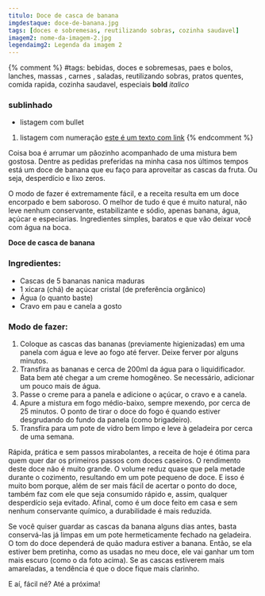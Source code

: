```yaml
---
titulo: Doce de casca de banana
imgdestaque: doce-de-banana.jpg
tags: [doces e sobremesas, reutilizando sobras, cozinha saudavel]
imagem2: nome-da-imagem-2.jpg
legendaimg2: Legenda da imagem 2
---
```

{% comment %}
#tags: bebidas, doces e sobremesas, paes e bolos, lanches, massas , carnes , saladas, reutilizando sobras, pratos quentes, comida rapida, cozinha saudavel, especiais
**bold**
*italico*
### sublinhado
* listagem com bullet
1. listagem com numeração
[este é um texto com link](https://www.enderecodolink.com)
{% endcomment %}

Coisa boa é arrumar um pãozinho acompanhado de uma mistura bem gostosa. Dentre as pedidas preferidas na minha casa nos últimos tempos está um doce de banana que eu faço para aproveitar as cascas da fruta. Ou seja, desperdício e lixo zeros. 

O modo de fazer é extremamente fácil, e a receita resulta em um doce encorpado e bem saboroso. O melhor de tudo é que é muito natural, não leve nenhum conservante, estabilizante e sódio, apenas banana, água, açúcar e especiarias. Ingredientes simples, baratos e que vão deixar você com água na boca.

**Doce de casca de banana**

### Ingredientes:

* Cascas de 5 bananas nanica maduras
* 1 xícara (chá) de açúcar cristal (de preferência orgânico)
* Água (o quanto baste)
* Cravo em pau e canela a gosto

### Modo de fazer:

1. Coloque as cascas das bananas (previamente higienizadas) em uma panela com água e leve ao fogo até ferver. Deixe ferver por alguns minutos. 
2. Transfira as bananas e cerca de 200ml da água para o liquidificador. Bata bem até chegar a um creme homogêneo. Se necessário, adicionar um pouco mais de água. 
3. Passe o creme para a panela e adicione o açúcar, o cravo e a canela.
4. Apure a mistura em fogo médio-baixo, sempre mexendo, por cerca de 25 minutos. O ponto de tirar o doce do fogo é quando estiver desgrudando do fundo da panela (como brigadeiro).
5. Transfira para um pote de vidro bem limpo e leve à geladeira por cerca de uma semana. 

Rápida, prática e sem passos mirabolantes, a receita de hoje é ótima para quem quer dar os primeiros passos com doces caseiros. O rendimento deste doce não é muito grande. O volume reduz quase que pela metade durante o cozimento, resultando em um pote pequeno de doce. E isso é muito bom porque, além de ser mais fácil de acertar o ponto do doce, também faz com ele que seja consumido rápido e, assim, qualquer desperdício seja evitado. Afinal, como é um doce feito em casa e sem nenhum conservante químico, a durabilidade é mais reduzida.

Se você quiser guardar as cascas da banana alguns dias antes, basta conservá-las já limpas em um pote hermeticamente fechado na geladeira. O tom do doce dependerá de quão madura estiver a banana. Então, se ela estiver bem pretinha, como as usadas no meu doce, ele vai ganhar um tom mais escuro (como o da foto acima). Se as cascas estiverem mais amareladas, a tendência é que o doce fique mais clarinho.

E aí, fácil né?
Até a próxima!
